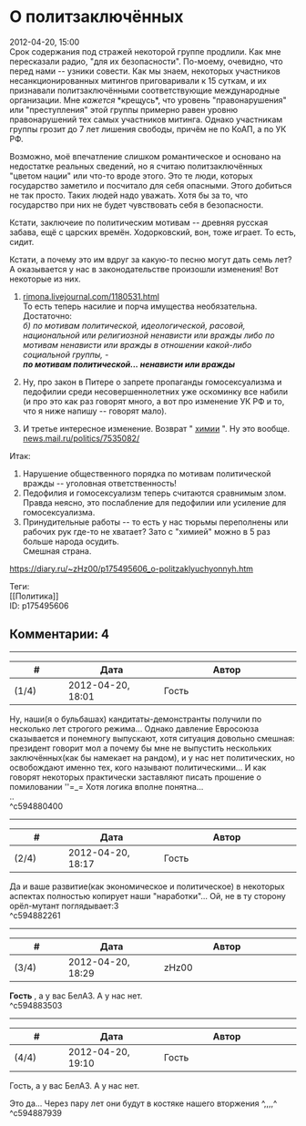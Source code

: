 О политзаключённых
==================

  
2012-04-20, 15:00  
 Срок содержания под стражей некоторой группе продлили. Как мне пересказали радио, "для их безопасности". По-моему, очевидно, что перед нами -- узники совести. Как мы знаем, некоторых участников несанкционированных митингов приговаривали к 15 суткам, и их признавали политзаключёнными соответствующие международные организации. Мне  *кажется*  \*крещусь\*, что уровень "правонарушения" или "преступления" этой группы примерно равен уровню правонарушений тех самых участников митинга. Однако участникам группы грозит до 7 лет лишения свободы, причём не по КоАП, а по УК РФ.   
   
 Возможно, моё впечатление слишком романтическое и основано на недостатке реальных сведений, но я считаю политзаключённых "цветом нации" или что-то вроде этого. Это те люди, которых государство заметило и посчитало для себя опасными. Этого добиться не так просто. Таких людей надо уважать. Хотя бы за то, что государство при них не будет чувствовать себя в безопасности.   
   
 Кстати, заключеие по политическим мотивам -- древняя русская забава, ещё с царских времён. Ходорковский, вон, тоже играет. То есть, сидит.   
   
 Кстати, а почему это им вдруг за какую-то песню могут дать семь лет? А оказывается у нас в законодательстве произошли изменения! Вот некоторые из них.   
   
 1.  [rimona.livejournal.com/1180531.html](http://rimona.livejournal.com/1180531.html)    
 То есть теперь насилие и порча имущества необязательна. Достаточно:   
  *б) по мотивам политической, идеологической, расовой, национальной или религиозной ненависти или вражды либо по мотивам ненависти или вражды в отношении какой-либо социальной группы, -*    
  ***по мотивам политической... ненависти или вражды***    
   
 2. Ну, про закон в Питере о запрете пропаганды гомосексуализма и педофилии среди несовершеннолетних уже оскоминку все набили (и про это как раз говорят много, а вот про изменение УК РФ и то, что я ниже напишу -- говорят мало).   
   
 3. И третье интересное изменение. Возврат "  [химии](https://ru.wikipedia.org/wiki/%D0%A5%D0%B8%D0%BC%D0%B8%D1%8F_%28%D0%BF%D1%80%D0%B8%D0%BD%D1%83%D0%B4%D0%B8%D1%82%D0%B5%D0%BB%D1%8C%D0%BD%D1%8B%D0%B5_%D1%80%D0%B0%D0%B1%D0%BE%D1%82%D1%8B%29)  ". Ну это вообще.   
  [news.mail.ru/politics/7535082/](http://news.mail.ru/politics/7535082/)    
   
 Итак:   
 1. Нарушение общественного порядка по мотивам политической вражды -- уголовная ответственность!   
 2. Педофилия и гомосексуализм теперь считаются сравнимым злом. Правда неясно, это послабление для педофилии или усиление для гомосексуализма.   
 3. Принудительные работы -- то есть у нас тюрьмы переполнены или рабочих рук где-то не хватает? Зато с "химией" можно в 5 раз больше народа осудить.   
 Смешная страна.   
  
<https://diary.ru/~zHz00/p175495606_o-politzaklyuchyonnyh.htm>  
  
Теги:  
[[Политика]]  
ID: p175495606  


Комментарии: 4
--------------

  


---



|         #         |              Дата              |                     Автор                     |           ID           |
| --- | --- | --- | --- |
| (1/4) | 2012-04-20, 18:01 | Гость | c594880400 |

  
 Ну, наши(я о бульбашах) кандитаты-демонстранты получили по несколько лет строгого режима... Однако давление Евросоюза сказывается и понемногу выпускают, хотя ситуация довольно смешная: президент говорит мол а почему бы мне не выпустить нескольких заключённых(как бы намекает на рандом), и у нас нет политических, но освобождают именно тех, кого называют политическими... И как говорят некоторых практически заставляют писать прошение о помиловании ''=\_= Хотя логика вполне понятна...   
 ..   
 ^c594880400

---



|         #         |              Дата              |                     Автор                     |           ID           |
| --- | --- | --- | --- |
| (2/4) | 2012-04-20, 18:17 | Гость | c594882261 |

  
 Да и ваше развитие(как экономическое и политическое) в некоторых аспектах полностью копирует наши "наработки"... Ой, не в ту сторону орёл-мутант поглядывает:3   
 ^c594882261

---



|         #         |              Дата              |                     Автор                     |           ID           |
| --- | --- | --- | --- |
| (3/4) | 2012-04-20, 18:29 | zHz00 | c594883503 |

  
  **Гость**  , а у вас БелАЗ. А у нас нет.   
 ^c594883503

---



|         #         |              Дата              |                     Автор                     |           ID           |
| --- | --- | --- | --- |
| (4/4) | 2012-04-20, 19:10 | Гость | c594887939 |

  
  Гость, а у вас БелАЗ. А у нас нет.    
   
 Это да... Через пару лет они будут в костяке нашего вторжения ^,,,,^   
 ^c594887939